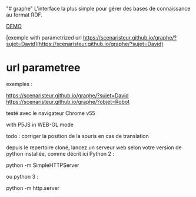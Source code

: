 "# graphe"
L'interface la plus simple pour gérer des bases de connaissance au format RDF.



[DEMO](https://scenaristeur.github.io/graphe/)

[exemple with parametrized url https://scenaristeur.github.io/graphe/?sujet=David](https://scenaristeur.github.io/graphe/?sujet=David)

# url parametree

exemples :

https://scenaristeur.github.io/graphe/?sujet=David
https://scenaristeur.github.io/graphe/?objet=Robot


testé avec le navigateur Chrome v55


with P5JS in WEB-GL mode

todo : corriger la position de la souris en cas de translation

depuis le repertoire cloné, lancez un serveur web  selon votre version de python installée, comme décrit ici Python 2 :

python -m SimpleHTTPServer

ou python 3 :

python -m http.server
